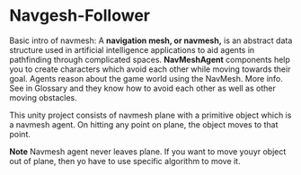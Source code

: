 # Navgesh-Follower
Basic intro of navmesh:
A **navigation mesh, or navmesh,** is an abstract data structure used in artificial intelligence applications to aid agents in pathfinding through complicated spaces. 
**NavMeshAgent** components help you to create characters which avoid each other while moving towards their goal. Agents reason about the game world using the NavMesh. More info. See in Glossary and they know how to avoid each other as well as other moving obstacles.


This unity project consists of navmesh plane with a primitive object which is a navmesh agent. On hitting any point on plane, the object moves to that point.

**Note**
Navmesh agent never leaves plane. If you want to move youyr object out of plane, then yo have to use specific algorithm to move it.

